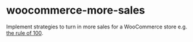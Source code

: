 # woocommerce-more-sales

Implement strategies to turn in more sales for a WooCommerce store e.g. [the rule of 100](https://jonahberger.com/fuzzy-math-what-makes-something-seem-like-a-good-deal/).